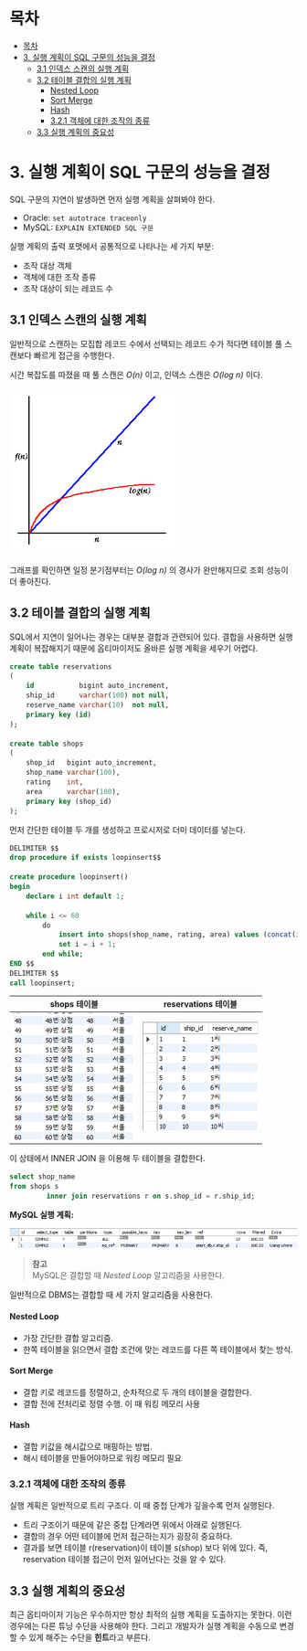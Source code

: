 # 목차

- [목차](#목차)
- [3. 실행 계획이 SQL 구문의 성능을 결정](#3-실행-계획이-sql-구문의-성능을-결정)
    - [3.1 인덱스 스캔의 실행 계획](#31-인덱스-스캔의-실행-계획)
    - [3.2 테이블 결합의 실행 계획](#32-테이블-결합의-실행-계획)
        - [Nested Loop](#nested-loop)
        - [Sort Merge](#sort-merge)
        - [Hash](#hash)
        - [3.2.1 객체에 대한 조작의 종류](#321-객체에-대한-조작의-종류)
    - [3.3 실행 계획의 중요성](#33-실행-계획의-중요성)

# 3. 실행 계획이 SQL 구문의 성능을 결정

SQL 구문의 지연이 발생하면 먼저 실행 계획을 살펴봐야 한다.

- Oracle: `set autotrace traceonly`
- MySQL: `EXPLAIN EXTENDED SQL 구문`

실행 계획의 출력 포맷에서 공통적으로 나타나는 세 가지 부분:

- 조작 대상 객체
- 객체에 대한 조작 종류
- 조작 대상이 되는 레코드 수

## 3.1 인덱스 스캔의 실행 계획

일반적으로 스캔하는 모집합 레코드 수에서 선택되는 레코드 수가 적다면 테이블 풀 스캔보다 빠르게 접근을 수행한다.

시간 복잡도를 따졌을 때 풀 스캔은 _O(n)_ 이고, 인덱스 스캔은 _O(log n)_ 이다.

![img_1.png](sql-image/img_1.png)

그래프를 확인하면 일정 분기점부터는 _O(log n)_ 의 경사가 완만해지므로 조회 성능이 더 좋아진다.

## 3.2 테이블 결합의 실행 계획

SQL에서 지연이 일어나는 경우는 대부분 결합과 관련되어 있다. 결합을 사용하면 실행 계획이 복잡해지기 때문에 옵티마이저도 올바른 실행 계획을 세우기 어렵다.

```sql
create table reservations
(
    id           bigint auto_increment,
    ship_id      varchar(100) not null,
    reserve_name varchar(10)  not null,
    primary key (id)
);

create table shops
(
    shop_id   bigint auto_increment,
    shop_name varchar(100),
    rating    int,
    area      varchar(100),
    primary key (shop_id)
);
```

먼저 간단한 테이블 두 개를 생성하고 프로시저로 더미 데이터를 넣는다.

```sql
DELIMITER $$
drop procedure if exists loopinsert$$

create procedure loopinsert()
begin
    declare i int default 1;

    while i <= 60
        do
            insert into shops(shop_name, rating, area) values (concat(i, '번 상점'), i, '서울');
            set i = i + 1;
        end while;
END $$
DELIMITER $$
call loopinsert;
```

|shops 테이블|reservations 테이블|
|:---:|:---:|
|![img_3.png](sql-image/img_3.png)|![img_2.png](sql-image/img_2.png)|

이 상태에서 INNER JOIN 을 이용해 두 테이블을 결합한다.

```sql
select shop_name
from shops s
         inner join reservations r on s.shop_id = r.ship_id;
```

**MySQL 실행 계획:**

![img_4.png](sql-image/img_4.png)

> **참고**  
> MySQL은 결합할 때 _Nested Loop_ 알고리즘을 사용한다.


일반적으로 DBMS는 결합할 때 세 가지 알고리즘을 사용한다.

#### Nested Loop

- 가장 간단한 결합 알고리즘.
- 한쪽 테이블을 읽으면서 결합 조건에 맞는 레코드를 다른 쪽 테이블에서 찾는 방식.

#### Sort Merge

- 결합 키로 레코드를 정렬하고, 순차적으로 두 개의 테이블을 결합한다.
- 결합 전에 전처리로 정렬 수행. 이 때 워킹 메모리 사용

#### Hash

- 결합 키값을 해시값으로 매핑하는 방법.
- 해시 테이블을 만들어야하므로 워킹 메모리 필요

### 3.2.1 객체에 대한 조작의 종류

실행 계획은 일반적으로 트리 구조다. 이 때 중첩 단계가 깊을수록 먼저 실행된다.

- 트리 구조이기 때문에 같은 중첩 단계라면 위에서 아래로 실행된다.
- 결합의 경우 어떤 테이블에 먼저 접근하는지가 굉장히 중요하다.
- 결과를 보면 테이블 r(reservation)이 테이블 s(shop) 보다 위에 있다. 즉, reservation 테이블 접근이 먼저 일어난다는 것을 알 수 있다.

## 3.3 실행 계획의 중요성

최근 옵티마이저 기능은 우수하지만 항상 최적의 실행 계획을 도출하지는 못한다. 이런 경우에는 다른 튜닝 수단을 사용해야 한다. 그리고 개발자가 실행 계획을 수동으로 변경할 수 있게
해주는 수단을 **힌트**라고 부른다.



